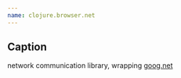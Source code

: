 ```yaml
---
name: clojure.browser.net
---
```


## Caption
network communication library, wrapping [goog.net](http://www.closurecheatsheet.com/net)
